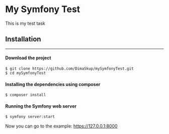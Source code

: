 # My Symfony Test
This is my test task

## Installation
***
#### Download the project
    $ git clone https://github.com/DimaSkup/mySymfonyTest.git
    $ cd mySymfonyTest
    
#### Installing the dependencies using composer 
    $ composer install
    
#### Running the Symfony web server
    $ symfony server:start
Now you can go to the example: https://127.0.0.1:8000
